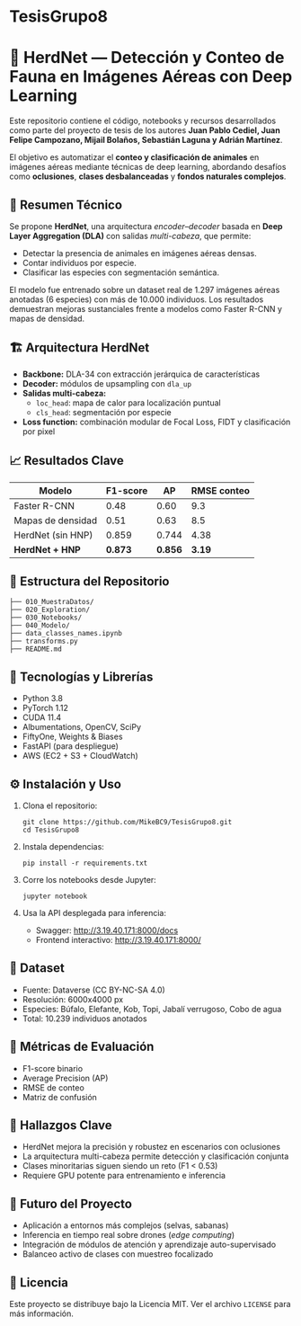 # TesisGrupo8

# 🦓 HerdNet — Detección y Conteo de Fauna en Imágenes Aéreas con Deep Learning

Este repositorio contiene el código, notebooks y recursos desarrollados como parte del proyecto de tesis de los autores **Juan Pablo Cediel, Juan Felipe Campozano, Mijail Bolaños, Sebastián Laguna y Adrián Martínez**.

El objetivo es automatizar el **conteo y clasificación de animales** en imágenes aéreas mediante técnicas de deep learning, abordando desafíos como **oclusiones**, **clases desbalanceadas** y **fondos naturales complejos**.

## 🧠 Resumen Técnico

Se propone **HerdNet**, una arquitectura *encoder–decoder* basada en **Deep Layer Aggregation (DLA)** con salidas *multi-cabeza*, que permite:
- Detectar la presencia de animales en imágenes aéreas densas.
- Contar individuos por especie.
- Clasificar las especies con segmentación semántica.

El modelo fue entrenado sobre un dataset real de 1.297 imágenes aéreas anotadas (6 especies) con más de 10.000 individuos. Los resultados demuestran mejoras sustanciales frente a modelos como Faster R-CNN y mapas de densidad.

## 🏗️ Arquitectura HerdNet

- **Backbone:** DLA-34 con extracción jerárquica de características
- **Decoder:** módulos de upsampling con `dla_up`
- **Salidas multi-cabeza:**
  - `loc_head`: mapa de calor para localización puntual
  - `cls_head`: segmentación por especie
- **Loss function:** combinación modular de Focal Loss, FIDT y clasificación por pixel

## 📈 Resultados Clave

| Modelo             | F1-score | AP    | RMSE conteo |
|--------------------|----------|-------|-------------|
| Faster R-CNN       | 0.48     | 0.60  | 9.3         |
| Mapas de densidad  | 0.51     | 0.63  | 8.5         |
| HerdNet (sin HNP)  | 0.859    | 0.744 | 4.38        |
| **HerdNet + HNP**  | **0.873**| **0.856** | **3.19**  |

## 📂 Estructura del Repositorio

    ├── 010_MuestraDatos/
    ├── 020_Exploration/
    ├── 030_Notebooks/
    ├── 040_Modelo/
    ├── data_classes_names.ipynb
    ├── transforms.py
    ├── README.md

## 🧰 Tecnologías y Librerías

- Python 3.8
- PyTorch 1.12
- CUDA 11.4
- Albumentations, OpenCV, SciPy
- FiftyOne, Weights & Biases
- FastAPI (para despliegue)
- AWS (EC2 + S3 + CloudWatch)

## ⚙️ Instalación y Uso

1. Clona el repositorio:

       git clone https://github.com/MikeBC9/TesisGrupo8.git
       cd TesisGrupo8

2. Instala dependencias:

       pip install -r requirements.txt

3. Corre los notebooks desde Jupyter:

       jupyter notebook

4. Usa la API desplegada para inferencia:
   - Swagger: http://3.19.40.171:8000/docs
   - Frontend interactivo: http://3.19.40.171:8000/

## 🐘 Dataset

- Fuente: Dataverse (CC BY-NC-SA 4.0)
- Resolución: 6000x4000 px
- Especies: Búfalo, Elefante, Kob, Topi, Jabalí verrugoso, Cobo de agua
- Total: 10.239 individuos anotados

## 🔬 Métricas de Evaluación

- F1-score binario
- Average Precision (AP)
- RMSE de conteo
- Matriz de confusión

## 📌 Hallazgos Clave

- HerdNet mejora la precisión y robustez en escenarios con oclusiones
- La arquitectura multi-cabeza permite detección y clasificación conjunta
- Clases minoritarias siguen siendo un reto (F1 < 0.53)
- Requiere GPU potente para entrenamiento e inferencia

## 🧪 Futuro del Proyecto

- Aplicación a entornos más complejos (selvas, sabanas)
- Inferencia en tiempo real sobre drones (*edge computing*)
- Integración de módulos de atención y aprendizaje auto-supervisado
- Balanceo activo de clases con muestreo focalizado

## 📝 Licencia

Este proyecto se distribuye bajo la Licencia MIT. Ver el archivo `LICENSE` para más información.
